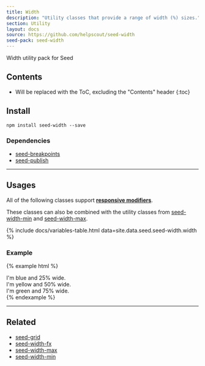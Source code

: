 ```yaml
---
title: Width
description: "Utility classes that provide a range of width (%) sizes."
section: Utility
layout: docs
source: https://github.com/helpscout/seed-width
seed-pack: seed-width
---
```


Width utility pack for Seed

## Contents

* Will be replaced with the ToC, excluding the "Contents" header
{:toc}

## Install

```
npm install seed-width --save
```


### Dependencies

* [seed-breakpoints](/seed/packs/seed-breakpoints)
* [seed-publish](/seed/packs/seed-publish)



---


## Usages

All of the following classes support **[responsive modifiers](/seed/packs/seed-breakpoints/#responsive-modifiers)**.

These classes can also be combined with the utility classes from [seed-width-min](/seed/packs/seed-width-min) and [seed-width-max](/seed/packs/seed-width-max).


{% include docs/variables-table.html data=site.data.seed.seed-width.width %}


### Example

{% example html %}
<div class="u-width-3 t-bg-blue-200">
  I'm blue and 25% wide.
</div>
<div class="u-width-6 t-bg-yellow-200">
  I'm yellow and 50% wide.
</div>
<div class="u-width-9 t-bg-green-200">
  I'm green and 75% wide.
</div>
{% endexample %}



---


## Related

* [seed-grid](/seed/packs/seed-grid)
* [seed-width-fx](/seed/packs/seed-width-fx)
* [seed-width-max](/seed/packs/seed-width-max)
* [seed-width-min](/seed/packs/seed-width-min)
